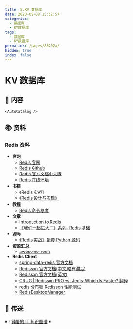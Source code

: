 ```yaml
---
title: 5.KV 数据库
date: 2023-09-08 15:52:57
categories:
  - 数据库
  - KV数据库
tags:
  - 数据库
  - KV数据库
permalink: /pages/85202a/
hidden: true
index: false
---
```


# KV 数据库

## 📖 内容
```
<AutoCatalog />
```
## 📚 资料

### Redis 资料

- **官网**
  - [Redis 官网](https://redis.io/)
  - [Redis Github](https://github.com/antirez/redis)
  - [Redis 官方文档中文版](http://redis.cn/)
  - [Redis 在线环境](https://try.redis.io/)
- **书籍**
  - [《Redis 实战》](https://item.jd.com/11791607.html)
  - [《Redis 设计与实现》](https://item.jd.com/11486101.html)
- **教程**
  - [Redis 命令参考](http://redisdoc.com/)
- **文章**
  - [Introduction to Redis](https://www.slideshare.net/dvirsky/introduction-to-redis)
  - [《我们一起进大厂》系列- Redis 基础](https://juejin.im/post/5db66ed9e51d452a2f15d833)
- **源码**
  - [《Redis 实战》配套 Python 源码](https://github.com/josiahcarlson/redis-in-action)
- **资源汇总**
  - [awesome-redis](https://github.com/JamzyWang/awesome-redis)
- **Redis Client**
  - [spring-data-redis 官方文档](https://docs.spring.io/spring-data/redis/docs/1.8.13.RELEASE/reference/html/)
  - [Redisson 官方文档(中文,略有滞后)](https://github.com/redisson/redisson/wiki/%E7%9B%AE%E5%BD%95)
  - [Redisson 官方文档(英文)](https://github.com/redisson/redisson/wiki/Table-of-Content)
  - [CRUG | Redisson PRO vs. Jedis: Which Is Faster? 翻译](https://www.jianshu.com/p/82f0d5abb002)
  - [redis 分布锁 Redisson 性能测试](https://blog.csdn.net/everlasting_188/article/details/51073505)
  - [RedisDesktopManager](https://github.com/uglide/RedisDesktopManager)

## 🚪 传送

◾ 💧 [钝悟的 IT 知识图谱](https://dunwu.github.io/waterdrop/) ◾
